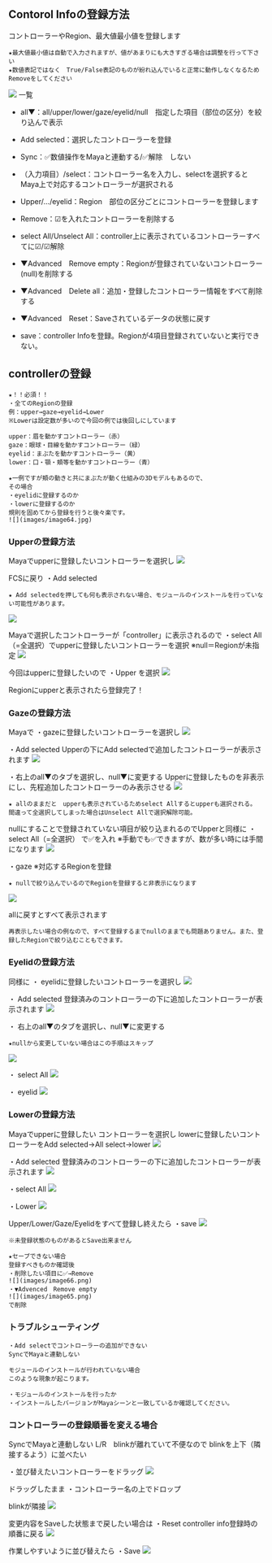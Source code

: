 ## Contorol Infoの登録方法

コントローラーやRegion、最大値最小値を登録します

```{note}
★最大値最小値は自動で入力されますが、値があまりにも大きすぎる場合は調整を行って下さい
★数値表記ではなく　True/False表記のものが紛れ込んでいると正常に動作しなくなるためRemoveをしてください
```

![](images/image37.png)
一覧
- all▼：all/upper/lower/gaze/eyelid/null　指定した項目（部位の区分）を絞り込んで表示
- Add selected：選択したコントローラーを登録
- Sync：✅数値操作をMayaと連動する/✅解除　しない
- （入力項目）/select：コントローラー名を入力し、selectを選択するとMaya上で対応するコントローラーが選択される
- Upper/…/eyelid：Region　部位の区分ごとにコントローラーを登録します
- Remove：☑を入れたコントローラーを削除する
- select All/Unselect All：controller上に表示されているコントローラーすべてに☑/☑解除
- ▼Advanced　Remove empty：Regionが登録されていないコントローラー(null)を削除する
- ▼Advanced　Delete all：追加・登録したコントローラー情報をすべて削除する
- ▼Advanced　Reset：Saveされているデータの状態に戻す

- save：controller Infoを登録。Regionが4項目登録されていないと実行できない。

## controllerの登録

```{warning}
★！！必須！！ 
・全てのRegionの登録
例：upper→gaze→eyelid→Lower 
※Lowerは設定数が多いので今回の例では後回しにしています

upper：眉を動かすコントローラー（赤）
gaze：眼球・目線を動かすコントローラー（緑）
eyelid：まぶたを動かすコントローラー（黄）
lower：口・顎・頬等を動かすコントローラー（青）

★一例ですが頬の動きと共にまぶたが動く仕組みの3Dモデルもあるので、
その場合
・eyelidに登録するのか 
・lowerに登録するのか 
規則を固めてから登録を行うと後々楽です。
![](images/image64.jpg)
```

### Upperの登録方法 

Mayaでupperに登録したいコントローラーを選択し
![](images/image36.png)

FCSに戻り
・Add selected

```{warning}
★ Add selectedを押しても何も表示されない場合、モジュールのインストールを行っていない可能性があります。
```

![](images/image38.png)


Mayaで選択したコントローラーが「controller」に表示されるので
・select All（=全選択）でupperに登録したいコントローラーを選択
※null＝Regionが未指定
![](images/image46.png)

今回はupperに登録したいので
・Upper
を選択
![](images/image44.png)

Regionにupperと表示されたら登録完了！

### Gazeの登録方法

Mayaで
・gazeに登録したいコントローラーを選択し
![](images/image47.png)

・Add selected
Upperの下にAdd selectedで追加したコントローラーが表示されます
![](images/image42.png)

・右上のall▼のタブを選択し、null▼に変更する
Upperに登録したものを非表示にし、先程追加したコントローラーのみ表示させる
![](images/image43.png)

```{note}
★ allのままだと　upperも表示されているためselect Allするとupperも選択される。
間違って全選択してしまった場合はUnselect Allで選択解除可能。
```

nullにすることで登録されていない項目が絞り込まれるのでUpperと同様に
・select All（=全選択）
で✅を入れ
※手動でも✅できますが、数が多い時には手間になります
![](images/image51.png)

・gaze
※対応するRegionを登録
```{note}
★ nullで絞り込んでいるのでRegionを登録すると非表示になります
```
![](images/image48.png)


allに戻すとすべて表示されます

```{note}
再表示したい場合の例なので、すべて登録するまでnullのままでも問題ありません。また、登録したRegionで絞り込むこともできます。
```

### Eyelidの登録方法

同様に
・ eyelidに登録したいコントローラーを選択し
![](images/image49.png)

・ Add selected
登録済みのコントローラーの下に追加したコントローラーが表示されます
![](images/image69.png)

・ 右上のall▼のタブを選択し、null▼に変更する
```{note}
★nullから変更していない場合はこの手順はスキップ
```
![](images/image53.png)

・ select All
![](images/image51.png)

・ eyelid
![](images/image52.png)

### Lowerの登録方法

Mayaでupperに登録したい コントローラーを選択し
lowerに登録したいコントローラーをAdd selected→All select→lower
![](images/image60.png)

・Add selected
登録済みのコントローラーの下に追加したコントローラーが表示されます
![](images/image61.png)

・select All
![](images/image58.png)

・Lower
![](images/image54.png)

Upper/Lower/Gaze/Eyelidをすべて登録し終えたら
・save
![](images/image63.png)

```{warning}
※未登録状態のものがあるとSave出来ません
```

```{note}
★セーブできない場合
登録すべきものか確認後
・削除したい項目に✅→Remove
![](images/image66.png)
・▼Advenced　Remove empty
![](images/image65.png)
で削除
```

### トラブルシューティング

```{warning}
・Add selectでコントローラーの追加ができない　
SyncでMayaと連動しない

モジュールのインストールが行われていない場合
このような現象が起こります。

・モジュールのインストールを行ったか
・インストールしたバージョンがMayaシーンと一致しているか確認してください。
```

### コントローラーの登録順番を変える場合
SyncでMayaと連動しない
L/R　blinkが離れていて不便なので
blinkを上下（隣接するよう）に並べたい

・並び替えたいコントローラーをドラッグ
![](images/image55.png)

ドラッグしたまま
・コントローラー名の上でドロップ

blinkが隣接
![](images/image59.png)

変更内容をSaveした状態まで戻したい場合は
・Reset
controller info登録時の順番に戻る
![](images/image76.png)

作業しやすいように並び替えたら
・Save
![](images/image68.png)
